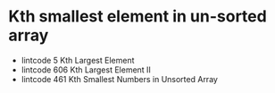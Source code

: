 # Kth smallest element in un-sorted array



* lintcode 5 Kth Largest Element
* lintcode 606 Kth Largest Element II
* lintcode 461 Kth Smallest Numbers in Unsorted Array

